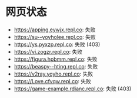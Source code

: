 # 网页状态
- https://apping.eywjx.repl.co: 失败
- https://su--yoyholee.repl.co: 失败
- https://ys.pyxzp.repl.co: 失败 (403)
- https://vi.zogzr.repl.co: 失败
- https://figura.hpbmm.repl.co: 失败
- https://beaspy--hting.repl.co: 失败
- https://v2ray.yoyho.repl.co: 失败
- https://Love.cfvqw.repl.co: 失败
- https://game-example.rdianc.repl.co: 失败 (403)
